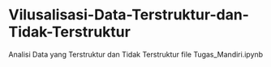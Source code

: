 # Vilusalisasi-Data-Terstruktur-dan-Tidak-Terstruktur
Analisi Data yang Terstruktur dan Tidak Terstruktur
file Tugas_Mandiri.ipynb

